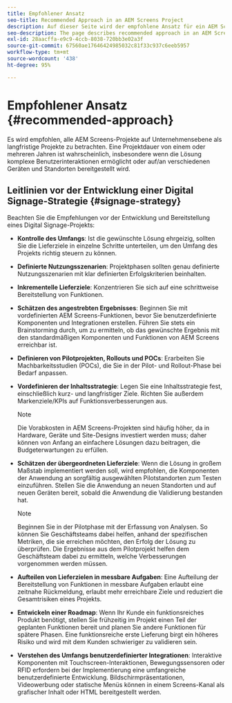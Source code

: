 ```yaml
---
title: Empfohlener Ansatz
seo-title: Recommended Approach in an AEM Screens Project
description: Auf dieser Seite wird der empfohlene Ansatz für ein AEM Screens-Projekt beschrieben.
seo-description: The page describes recommended approach in an AEM Screens project
exl-id: 28aacffa-e9c9-4ccb-8038-720bb3e02a3f
source-git-commit: 67560ae17646424985032c81f33c937c6eeb5957
workflow-type: tm+mt
source-wordcount: '438'
ht-degree: 95%

---
```


# Empfohlener Ansatz {#recommended-approach}

Es wird empfohlen, alle AEM Screens-Projekte auf Unternehmensebene als langfristige Projekte zu betrachten. Eine Projektdauer von einem oder mehreren Jahren ist wahrscheinlich, insbesondere wenn die Lösung komplexe Benutzerinteraktionen ermöglicht oder auf/an verschiedenen Geräten und Standorten bereitgestellt wird.

## Leitlinien vor der Entwicklung einer Digital Signage-Strategie {#signage-strategy}

Beachten Sie die Empfehlungen vor der Entwicklung und Bereitstellung eines Digital Signage-Projekts:

* **Kontrolle des Umfangs**:
Ist die gewünschte Lösung ehrgeizig, sollten Sie die Lieferziele in einzelne Schritte unterteilen, um den Umfang des Projekts richtig steuern zu können.

* **Definierte Nutzungsszenarien**:
Projektphasen sollten genau definierte Nutzungsszenarien mit klar definierten Erfolgskriterien beinhalten.

* **Inkrementelle Lieferziele**:
Konzentrieren Sie sich auf eine schrittweise Bereitstellung von Funktionen.

* **Schätzen des angestrebten Ergebnisses**:
Beginnen Sie mit vordefinierten AEM Screens-Funktionen, bevor Sie benutzerdefinierte Komponenten und Integrationen erstellen. Führen Sie stets ein Brainstorming durch, um zu ermitteln, ob das gewünschte Ergebnis mit den standardmäßigen Komponenten und Funktionen von AEM Screens erreichbar ist.

* **Definieren von Pilotprojekten, Rollouts und POCs**:
Erarbeiten Sie Machbarkeitsstudien (POCs), die Sie in der Pilot- und Rollout-Phase bei Bedarf anpassen.

* **Vordefinieren der Inhaltsstrategie**:
Legen Sie eine Inhaltsstrategie fest, einschließlich kurz- und langfristiger Ziele. Richten Sie außerdem Markenziele/KPIs auf Funktionsverbesserungen aus.

  >[!NOTE]
  >
  > Die Vorabkosten in AEM Screens-Projekten sind häufig höher, da in Hardware, Geräte und Site-Designs investiert werden muss; daher können von Anfang an einfachere Lösungen dazu beitragen, die Budgeterwartungen zu erfüllen.

* **Schätzen der übergeordneten Lieferziele**:
Wenn die Lösung in großem Maßstab implementiert werden soll, wird empfohlen, die Komponenten der Anwendung an sorgfältig ausgewählten Pilotstandorten zum Testen einzuführen. Stellen Sie die Anwendung an neuen Standorten und auf neuen Geräten bereit, sobald die Anwendung die Validierung bestanden hat.

  >[!NOTE]
  >
  > Beginnen Sie in der Pilotphase mit der Erfassung von Analysen. So können Sie Geschäftsteams dabei helfen, anhand der spezifischen Metriken, die sie erreichen möchten, den Erfolg der Lösung zu überprüfen. Die Ergebnisse aus dem Pilotprojekt helfen dem Geschäftsteam dabei zu ermitteln, welche Verbesserungen vorgenommen werden müssen.

* **Aufteilen von Lieferzielen in messbare Aufgaben**:
Eine Aufteilung der Bereitstellung von Funktionen in messbare Aufgaben erlaubt eine zeitnahe Rückmeldung, erlaubt mehr erreichbare Ziele und reduziert die Gesamtrisiken eines Projekts.

* **Entwickeln einer Roadmap**:
Wenn Ihr Kunde ein funktionsreiches Produkt benötigt, stellen Sie frühzeitig im Projekt einen Teil der geplanten Funktionen bereit und planen Sie andere Funktionen für spätere Phasen. Eine funktionsreiche erste Lieferung birgt ein höheres Risiko und wird mit dem Kunden schwieriger zu validieren sein.

* **Verstehen des Umfangs benutzerdefinierter Integrationen**:
Interaktive Komponenten mit Touchscreen-Interaktionen, Bewegungssensoren oder RFID erfordern bei der Implementierung eine umfangreiche benutzerdefinierte Entwicklung. Bildschirmpräsentationen, Videowerbung oder statische Menüs können in einem Screens-Kanal als grafischer Inhalt oder HTML bereitgestellt werden.
